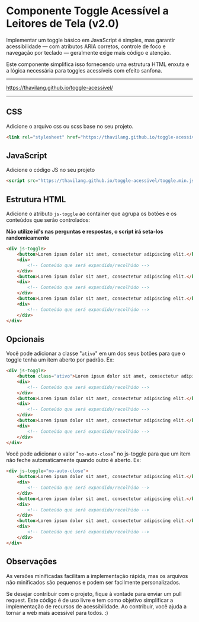# Componente Toggle Acessível a Leitores de Tela (v2.0)

Implementar um toggle básico em JavaScript é simples, mas garantir acessibilidade — com atributos ARIA corretos, controle de foco e navegação por teclado — geralmente exige mais código e atenção.

Este componente simplifica isso fornecendo uma estrutura HTML enxuta e a lógica necessária para toggles acessíveis com efeito sanfona.

----------------------------------------------------

https://thavilang.github.io/toggle-acessivel/

----------------------------------------------------

## CSS
Adicione o arquivo css ou scss base no seu projeto.
```HTML
<link rel="stylesheet" href="https://thavilang.github.io/toggle-acessivel/toggle.min.css">
```

## JavaScript
Adicione o código JS no seu projeto
```HTML
<script src="https://thavilang.github.io/toggle-acessivel/toggle.min.js"></script>
```

## Estrutura HTML
Adicione o atributo ```js-toggle``` ao container que agrupa os botões e os conteúdos que serão controlados:

**Não utilize id's nas perguntas e respostas, o script irá seta-los randomicamente**

```HTML
<div js-toggle>
    <button>Lorem ipsum dolor sit amet, consectetur adipiscing elit.</button>
    <div>
        <!-- Conteúdo que será expandido/recolhido -->
    </div>
    <button>Lorem ipsum dolor sit amet, consectetur adipiscing elit.</button>
    <div>
        <!-- Conteúdo que será expandido/recolhido -->
    </div>
    <button>Lorem ipsum dolor sit amet, consectetur adipiscing elit.</button>
    <div>
        <!-- Conteúdo que será expandido/recolhido -->
    </div>
</div>
```

## Opcionais
Você pode adicionar a classe "```ativo```" em um dos seus botões para que o toggle tenha um item aberto por padrão. Ex:

```HTML
<div js-toggle>
    <button class="ativo">Lorem ipsum dolor sit amet, consectetur adipiscing elit.</button>
    <div>
        <!-- Conteúdo que será expandido/recolhido -->
    </div>
    <button>Lorem ipsum dolor sit amet, consectetur adipiscing elit.</button>
    <div>
        <!-- Conteúdo que será expandido/recolhido -->
    </div>
    <button>Lorem ipsum dolor sit amet, consectetur adipiscing elit.</button>
    <div>
        <!-- Conteúdo que será expandido/recolhido -->
    </div>
</div>
```

Você pode adicionar o valor "```no-auto-close```" no js-toggle para que um item não feche automaticamente quando outro é aberto. Ex:

```HTML
<div js-toggle="no-auto-close">
    <button>Lorem ipsum dolor sit amet, consectetur adipiscing elit.</button>
    <div>
        <!-- Conteúdo que será expandido/recolhido -->
    </div>
    <button>Lorem ipsum dolor sit amet, consectetur adipiscing elit.</button>
    <div>
        <!-- Conteúdo que será expandido/recolhido -->
    </div>
    <button>Lorem ipsum dolor sit amet, consectetur adipiscing elit.</button>
    <div>
        <!-- Conteúdo que será expandido/recolhido -->
    </div>
</div>
```

## Observações
As versões minificadas facilitam a implementação rápida, mas os arquivos não minificados são pequenos e podem ser facilmente personalizados.

Se desejar contribuir com o projeto, fique à vontade para enviar um pull request. Este código é de uso livre e tem como objetivo simplificar a implementação de recursos de acessibilidade. Ao contribuir, você ajuda a tornar a web mais acessível para todos. :)